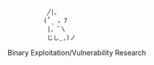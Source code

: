 
               ╱|、
              (˚ˎ 。7  
               |、˜〵          
               じしˍ,)ノ 
Binary Exploitation/Vulnerability Research
